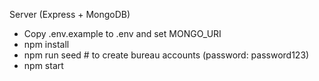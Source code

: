 Server (Express + MongoDB)
- Copy .env.example to .env and set MONGO_URI
- npm install
- npm run seed   # to create bureau accounts (password: password123)
- npm start
